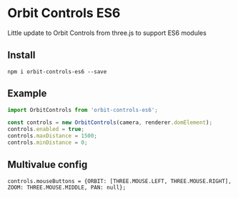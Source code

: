 # Orbit Controls ES6

Little update to Orbit Controls from three.js to support ES6 modules

## Install
`npm i orbit-controls-es6 --save`


## Example
```js
import OrbitControls from 'orbit-controls-es6';

const controls = new OrbitControls(camera, renderer.domElement);
controls.enabled = true;
controls.maxDistance = 1500;
controls.minDistance = 0;
```

## Multivalue config
```
controls.mouseButtons = {ORBIT: [THREE.MOUSE.LEFT, THREE.MOUSE.RIGHT], ZOOM: THREE.MOUSE.MIDDLE, PAN: null};
```

